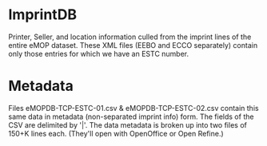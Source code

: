 # ImprintDB
Printer, Seller, and location information culled from the imprint lines of the entire eMOP dataset. These XML files (EEBO and ECCO separately) contain only those entries for which we have an ESTC number.

# Metadata
Files eMOPDB-TCP-ESTC-01.csv & eMOPDB-TCP-ESTC-02.csv contain this same data in metadata (non-separated imprint info) form. The fields of the CSV are delimited by '|'. The data metadata is broken up into two files of 150+K lines each. (They'll open with OpenOffice or Open Refine.)
 
